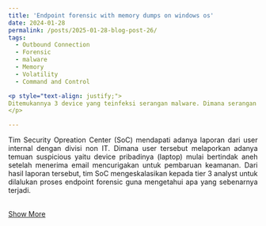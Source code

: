 ```yaml
---
title: 'Endpoint forensic with memory dumps on windows os'
date: 2024-01-28
permalink: /posts/2025-01-28-blog-post-26/
tags:
  - Outbound Connection
  - Forensic
  - malware
  - Memory
  - Volatility
  - Command and Control

<p style="text-align: justify;">
Ditemukannya 3 device yang teinfeksi serangan malware. Dimana serangan malware tersebut berhasil masuk melalui website yang terindikasi sebagai phishing. Device tersebut diketahui sudah berhasil tercompromised dan berhasil di remote oleh attacker.
</p>

---
```

<p style="text-align: justify;">
<p style="text-align: justify;">Tim Security Opreation Center (SoC) mendapati adanya laporan dari user internal dengan divisi non IT. Dimana user tersebut melaporkan adanya temuan suspicious yaitu device pribadinya (laptop) mulai bertindak aneh setelah menerima email mencurigakan untuk pembaruan keamanan. Dari hasil laporan tersebut, tim SoC mengeskalasikan kepada tier 3 analyst untuk dilalukan proses endpoint forensic guna mengetahui apa yang sebenarnya terjadi. 
<br><br>
</p>
</p>

[Show More](https://github.com/Abdibimantara/Endpoint-forensic-with-memory-dumps-on-windows-os/blob/main/Endpoint%20Forensics%20with%20memory%20dumps%20on%20windows%20os%20.pdf) 